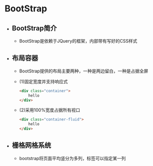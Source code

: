 # BootStrap

- ## BootStrap简介

  - BootStrap是依赖于JQuery的框架，内部带有写好的CSS样式

- ## 布局容器

  - BootStrap提供的布局主要两种，一种是两边留白，一种是占据全屏

  - (1)固定宽度并支持响应式

    ```html
    <div class="container">
        hello
    </div>
    ```

  - (2)采用100%宽度占据所有视口

    ```html
    <div class="container-fluid">
        hello
    </div>
    ```

- ## 栅格网格系统

  - bootstrap将页面平均竖分为多列，标签可以指定某一列
  
    ```html
    ```
  
    